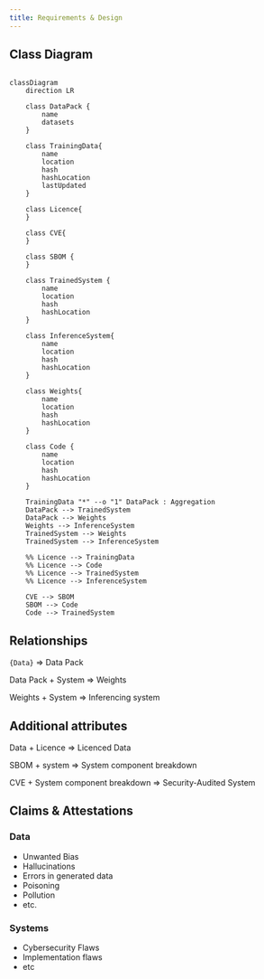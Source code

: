 ```yaml
---
title: Requirements & Design
---
```


## Class Diagram

```mermaid

classDiagram 
    direction LR

    class DataPack {
        name
        datasets
    }

    class TrainingData{
        name
        location
        hash
        hashLocation
        lastUpdated
    }

    class Licence{
    }

    class CVE{
    }

    class SBOM {
    }

    class TrainedSystem {
        name
        location
        hash
        hashLocation
    }

    class InferenceSystem{
        name
        location
        hash
        hashLocation
    }
    
    class Weights{
        name
        location
        hash
        hashLocation
    }

    class Code { 
        name
        location
        hash
        hashLocation
    }

    TrainingData "*" --o "1" DataPack : Aggregation
    DataPack --> TrainedSystem
    DataPack --> Weights
    Weights --> InferenceSystem
    TrainedSystem --> Weights
    TrainedSystem --> InferenceSystem

    %% Licence --> TrainingData
    %% Licence --> Code
    %% Licence --> TrainedSystem
    %% Licence --> InferenceSystem

    CVE --> SBOM
    SBOM --> Code  
    Code --> TrainedSystem  

```

## Relationships

`{Data}`  => Data Pack

Data Pack + System => Weights

Weights + System => Inferencing system


## Additional attributes

Data + Licence => Licenced Data

SBOM + system => System component breakdown

CVE + System component breakdown => Security-Audited System 

## Claims & Attestations

### Data

- Unwanted Bias
- Hallucinations 
- Errors in generated data
- Poisoning 
- Pollution
- etc.

### Systems 
- Cybersecurity Flaws
- Implementation flaws
- etc


